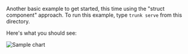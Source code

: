 Another basic example to get started, this time using the "struct component" approach. To run this example, type `trunk serve` from this directory.

Here's what you should see:

![Sample chart](../../images/scatter-plot.png "A scatter plot")
